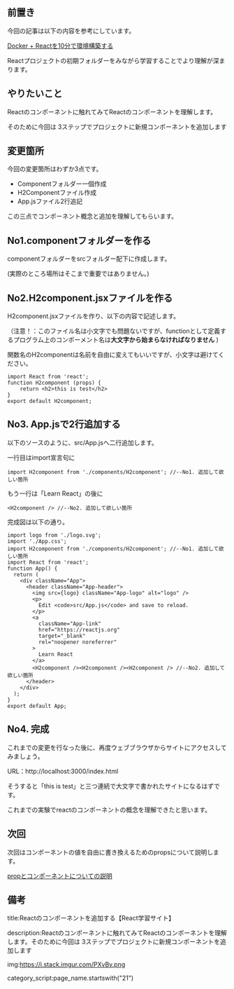 

## 前置き

今回の記事は以下の内容を参考にしています。

<a href="./2101react_build.md">
Docker + Reactを10分で環境構築する
</a>

Reactプロジェクトの初期フォルダーをみながら学習することでより理解が深まります。


## やりたいこと

Reactのコンポーネントに触れてみてReactのコンポーネントを理解します。

そのために今回は 3ステップでプロジェクトに新規コンポーネントを追加します


## 変更箇所

今回の変更箇所はわずか3点です。

- Componentフォルダー一個作成
- H2Componentファイル作成
- App.jsファイル2行追記

この三点でコンポーネント概念と追加を理解してもらいます。


## No1.componentフォルダーを作る

componentフォルダーをsrcフォルダー配下に作成します。

(実際のところ場所はそこまで重要ではありません。)


## No2.H2component.jsxファイルを作る

H2component.jsxファイルを作り、以下の内容で記述します。

（注意！：このファイル名は小文字でも問題ないですが、functionとして定義するプログラム上のコンポーメント名は**大文字から始まらなければなりません**
)

関数名のH2componentは名前を自由に変えてもいいですが、小文字は避けてください。

``` { .html }
import React from 'react';
function H2component (props) {
    return <h2>this is test</h2>
}
export default H2component;
```

## No3. App.jsで2行追加する

以下のソースのように、src/App.jsへ二行追加します。

一行目はimport宣言句に

```{ .html }
import H2component from './components/H2component'; //--No1. 追加して欲しい箇所
```

もう一行は「Learn React」の後に

```{ .html }
<H2component /> //--No2. 追加して欲しい箇所
```

完成図は以下の通り。

```{ .html }
import logo from './logo.svg';
import './App.css';
import H2component from './components/H2component'; //--No1. 追加して欲しい箇所
import React from 'react';
function App() {
  return (
    <div className="App">
      <header className="App-header">
        <img src={logo} className="App-logo" alt="logo" />
        <p>
          Edit <code>src/App.js</code> and save to reload.
        </p>
        <a
          className="App-link"
          href="https://reactjs.org"
          target="_blank"
          rel="noopener noreferrer"
        >
          Learn React
        </a>
        <H2component /><H2component /><H2component /> //--No2. 追加して欲しい箇所
      </header>
    </div>
  );
}
export default App;
```


## No4. 完成

これまでの変更を行なった後に、再度ウェブブラウザからサイトにアクセスしてみましょう。

URL：http://localhost:3000/index.html

そうすると「this is test」と三つ連続で大文字で書かれたサイトになるはずです。

これまでの実験でreactのコンポーネントの概念を理解できたと思います。



## 次回

次回はコンポーネントの値を自由に書き換えるためのpropsについて説明します。

<a href="./2104react_prop.md">
propとコンポーネントについての説明
</a>



## 備考

title:Reactのコンポーネントを追加する【React学習サイト】

description:Reactのコンポーネントに触れてみてReactのコンポーネントを理解します。そのために今回は 3ステップでプロジェクトに新規コンポーネントを追加します

img:https://i.stack.imgur.com/PXvBv.png

category_script:page_name.startswith("21")


